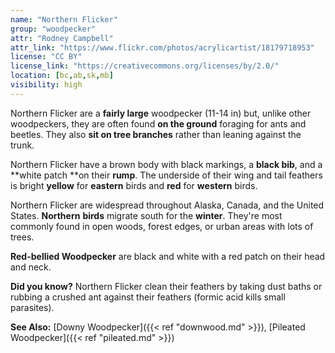 ```yaml
---
name: "Northern Flicker"
group: "woodpecker"
attr: "Rodney Campbell"
attr_link: "https://www.flickr.com/photos/acrylicartist/18179718953"
license: "CC BY"
license_link: "https://creativecommons.org/licenses/by/2.0/"
location: [bc,ab,sk,mb]
visibility: high
---
```

Northern Flicker are a **fairly large** woodpecker (11-14 in) but, unlike other woodpeckers, they are often found **on the ground** foraging for ants and beetles. They also **sit on tree branches** rather than leaning against the trunk.

Northern Flicker have a brown body with black markings, a **black bib**, and a **white patch **on their **rump**. The underside of their wing and tail feathers is bright **yellow** for **eastern** birds and **red** for **western** birds.

Northern Flicker are widespread throughout Alaska, Canada, and the United States. **Northern** **birds** migrate south for the **winter**. They're most commonly found in open woods, forest edges, or urban areas with lots of trees.

**Red-bellied Woodpecker** are black and white with a red patch on their head and neck.

**Did you know?** Northern Flicker clean their feathers by taking dust baths or rubbing a crushed ant against their feathers (formic acid kills small parasites).

<!-- generated, do not edit -->
**See Also:**
[Downy Woodpecker]({{< ref "downwood.md" >}}),
[Pileated Woodpecker]({{< ref "pileated.md" >}})
